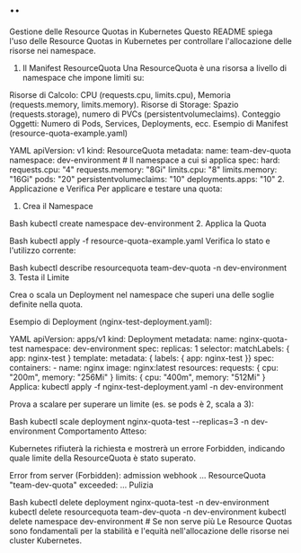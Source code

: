 # ..
Gestione delle Resource Quotas in Kubernetes
Questo README spiega l'uso delle Resource Quotas in Kubernetes per controllare l'allocazione delle risorse nei namespace.

1. Il Manifest ResourceQuota
Una ResourceQuota è una risorsa a livello di namespace che impone limiti su:

Risorse di Calcolo: CPU (requests.cpu, limits.cpu), Memoria (requests.memory, limits.memory).
Risorse di Storage: Spazio (requests.storage), numero di PVCs (persistentvolumeclaims).
Conteggio Oggetti: Numero di Pods, Services, Deployments, ecc.
Esempio di Manifest (resource-quota-example.yaml)

YAML
apiVersion: v1
kind: ResourceQuota
metadata:
  name: team-dev-quota
  namespace: dev-environment # Il namespace a cui si applica
spec:
  hard:
    requests.cpu: "4"
    requests.memory: "8Gi"
    limits.cpu: "8"
    limits.memory: "16Gi"
    pods: "20"
    persistentvolumeclaims: "10"
    deployments.apps: "10"
2. Applicazione e Verifica
Per applicare e testare una quota:

1. Crea il Namespace

Bash
kubectl create namespace dev-environment
2. Applica la Quota

Bash
kubectl apply -f resource-quota-example.yaml
Verifica lo stato e l'utilizzo corrente:

Bash
kubectl describe resourcequota team-dev-quota -n dev-environment
3. Testa il Limite

Crea o scala un Deployment nel namespace che superi una delle soglie definite nella quota.

Esempio di Deployment (nginx-test-deployment.yaml):

YAML
apiVersion: apps/v1
kind: Deployment
metadata:
  name: nginx-quota-test
  namespace: dev-environment
spec:
  replicas: 1
  selector:
    matchLabels: { app: nginx-test }
  template:
    metadata: { labels: { app: nginx-test }}
    spec:
      containers:
      - name: nginx
        image: nginx:latest
        resources:
          requests: { cpu: "200m", memory: "256Mi" }
          limits: { cpu: "400m", memory: "512Mi" }
Applica: kubectl apply -f nginx-test-deployment.yaml -n dev-environment

Prova a scalare per superare un limite (es. se pods è 2, scala a 3):

Bash
kubectl scale deployment nginx-quota-test --replicas=3 -n dev-environment
Comportamento Atteso:

Kubernetes rifiuterà la richiesta e mostrerà un errore Forbidden, indicando quale limite della ResourceQuota è stato superato.

Error from server (Forbidden): admission webhook ... ResourceQuota "team-dev-quota" exceeded: ...
Pulizia

Bash
kubectl delete deployment nginx-quota-test -n dev-environment
kubectl delete resourcequota team-dev-quota -n dev-environment
kubectl delete namespace dev-environment # Se non serve più
Le Resource Quotas sono fondamentali per la stabilità e l'equità nell'allocazione delle risorse nei cluster Kubernetes.
